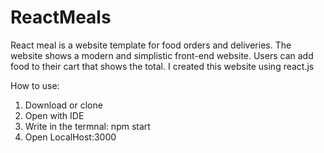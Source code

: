 # ReactMeals

React meal is a website template for food orders and deliveries. The website shows a modern and simplistic front-end website. Users can add food to their cart that shows the total. I created this website using react.js 

How to use: 
1. Download or clone
2. Open with IDE
3. Write in the termnal: npm start
4. Open LocalHost:3000

